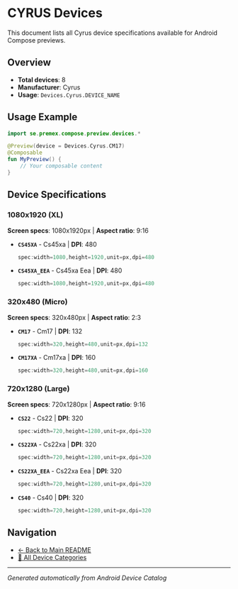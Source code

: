 # CYRUS Devices

This document lists all Cyrus device specifications available for Android Compose previews.

## Overview

- **Total devices**: 8
- **Manufacturer**: Cyrus
- **Usage**: `Devices.Cyrus.DEVICE_NAME`

## Usage Example

```kotlin
import se.premex.compose.preview.devices.*

@Preview(device = Devices.Cyrus.CM17)
@Composable
fun MyPreview() {
    // Your composable content
}
```

## Device Specifications

### 1080x1920 (XL)

**Screen specs**: 1080x1920px | **Aspect ratio**: 9:16

- **`CS45XA`** - Cs45xa | **DPI**: 480
  ```kotlin
  spec:width=1080,height=1920,unit=px,dpi=480
  ```

- **`CS45XA_EEA`** - Cs45xa Eea | **DPI**: 480
  ```kotlin
  spec:width=1080,height=1920,unit=px,dpi=480
  ```

### 320x480 (Micro)

**Screen specs**: 320x480px | **Aspect ratio**: 2:3

- **`CM17`** - Cm17 | **DPI**: 132
  ```kotlin
  spec:width=320,height=480,unit=px,dpi=132
  ```

- **`CM17XA`** - Cm17xa | **DPI**: 160
  ```kotlin
  spec:width=320,height=480,unit=px,dpi=160
  ```

### 720x1280 (Large)

**Screen specs**: 720x1280px | **Aspect ratio**: 9:16

- **`CS22`** - Cs22 | **DPI**: 320
  ```kotlin
  spec:width=720,height=1280,unit=px,dpi=320
  ```

- **`CS22XA`** - Cs22xa | **DPI**: 320
  ```kotlin
  spec:width=720,height=1280,unit=px,dpi=320
  ```

- **`CS22XA_EEA`** - Cs22xa Eea | **DPI**: 320
  ```kotlin
  spec:width=720,height=1280,unit=px,dpi=320
  ```

- **`CS40`** - Cs40 | **DPI**: 320
  ```kotlin
  spec:width=720,height=1280,unit=px,dpi=320
  ```

## Navigation

- [← Back to Main README](../../README.md)
- [📱 All Device Categories](../README.md)

---
*Generated automatically from Android Device Catalog*
